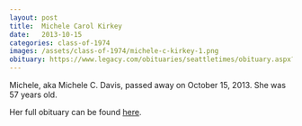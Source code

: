 ```yaml
---
layout: post
title:  Michele Carol Kirkey
date:   2013-10-15
categories: class-of-1974
images: /assets/class-of-1974/michele-c-kirkey-1.png
obituary: https://www.legacy.com/obituaries/seattletimes/obituary.aspx?n=michele-c-davis-kirkey&pid=167943728
---
```

Michele, aka Michele C. Davis, passed away on October 15, 2013. She was 57 years old.

Her full obituary can be found [here](https://www.legacy.com/obituaries/seattletimes/obituary.aspx?n=michele-c-davis-kirkey&pid=167943728).
